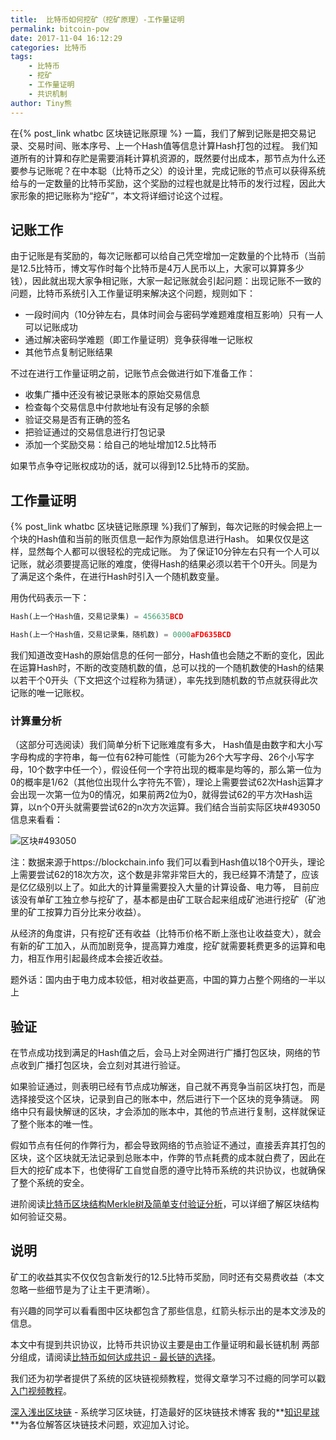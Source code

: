 ```yaml
---
title:  比特币如何挖矿（挖矿原理）-工作量证明
permalink: bitcoin-pow
date: 2017-11-04 16:12:29
categories: 比特币
tags:
    - 比特币
    - 挖矿
    - 工作量证明
    - 共识机制
author: Tiny熊
---
```


在{% post_link whatbc 区块链记账原理 %} 一篇，我们了解到记账是把交易记录、交易时间、账本序号、上一个Hash值等信息计算Hash打包的过程。
我们知道所有的计算和存贮是需要消耗计算机资源的，既然要付出成本，那节点为什么还要参与记账呢？在中本聪（比特币之父）的设计里，完成记账的节点可以获得系统给与的一定数量的比特币奖励，这个奖励的过程也就是比特币的发行过程，因此大家形象的把记账称为“挖矿”，本文将详细讨论这个过程。

<!-- more -->

## 记账工作

由于记账是有奖励的，每次记账都可以给自己凭空增加一定数量的个比特币（当前是12.5比特币，博文写作时每个比特币是4万人民币以上，大家可以算算多少钱），因此就出现大家争相记账，大家一起记账就会引起问题：出现记账不一致的问题，比特币系统引入工作量证明来解决这个问题，规则如下：

* 一段时间内（10分钟左右，具体时间会与密码学难题难度相互影响）只有一人可以记账成功
* 通过解决密码学难题（即工作量证明）竞争获得唯一记账权
* 其他节点复制记账结果

不过在进行工作量证明之前，记账节点会做进行如下准备工作：
* 收集广播中还没有被记录账本的原始交易信息
* 检查每个交易信息中付款地址有没有足够的余额
* 验证交易是否有正确的签名
* 把验证通过的交易信息进行打包记录
* 添加一个奖励交易：给自己的地址增加12.5比特币

如果节点争夺记账权成功的话，就可以得到12.5比特币的奖励。

## 工作量证明
{% post_link whatbc 区块链记账原理 %}我们了解到，每次记账的时候会把上一个块的Hash值和当前的账页信息一起作为原始信息进行Hash。
如果仅仅是这样，显然每个人都可以很轻松的完成记账。
为了保证10分钟左右只有一个人可以记账，就必须要提高记账的难度，使得Hash的结果必须以若干个0开头。同是为了满足这个条件，在进行Hash时引入一个随机数变量。

用伪代码表示一下：


```python
Hash(上一个Hash值，交易记录集) = 456635BCD
```

```python
Hash(上一个Hash值，交易记录集，随机数) = 0000aFD635BCD
```
我们知道改变Hash的原始信息的任何一部分，Hash值也会随之不断的变化，因此在运算Hash时，不断的改变随机数的值，总可以找的一个随机数使的Hash的结果以若干个0开头（下文把这个过程称为猜谜），率先找到随机数的节点就获得此次记账的唯一记账权。

### 计算量分析
（这部分可选阅读）我们简单分析下记账难度有多大，
Hash值是由数字和大小写字母构成的字符串，每一位有62种可能性（可能为26个大写字母、26个小写字母，10个数字中任一个），假设任何一个字符出现的概率是均等的，那么第一位为0的概率是1/62（其他位出现什么字符先不管），理论上需要尝试62次Hash运算才会出现一次第一位为0的情况，如果前两2位为0，就得尝试62的平方次Hash运算，以n个0开头就需要尝试62的n次方次运算。我们结合当前实际区块#493050信息来看看：

![区块#493050](/images/block_info_493050.jpg)

注：数据来源于https://blockchain.info
我们可以看到Hash值以18个0开头，理论上需要尝试62的18次方次，这个数是非常非常巨大的，我已经算不清楚了，应该是亿亿级别以上了。如此大的计算量需要投入大量的计算设备、电力等，
目前应该没有单矿工独立参与挖矿了，基本都是由矿工联合起来组成矿池进行挖矿（矿池里的矿工按算力百分比来分收益）。

从经济的角度讲，只有挖矿还有收益（比特币价格不断上涨也让收益变大），就会有新的矿工加入，从而加剧竞争，提高算力难度，挖矿就需要耗费更多的运算和电力，相互作用引起最终成本会接近收益。

题外话：国内由于电力成本较低，相对收益更高，中国的算力占整个网络的一半以上

## 验证

在节点成功找到满足的Hash值之后，会马上对全网进行广播打包区块，网络的节点收到广播打包区块，会立刻对其进行验证。

如果验证通过，则表明已经有节点成功解迷，自己就不再竞争当前区块打包，而是选择接受这个区块，记录到自己的账本中，然后进行下一个区块的竞争猜谜。
网络中只有最快解谜的区块，才会添加的账本中，其他的节点进行复制，这样就保证了整个账本的唯一性。

假如节点有任何的作弊行为，都会导致网络的节点验证不通过，直接丢弃其打包的区块，这个区块就无法记录到总账本中，作弊的节点耗费的成本就白费了，因此在巨大的挖矿成本下，也使得矿工自觉自愿的遵守比特币系统的共识协议，也就确保了整个系统的安全。

进阶阅读[比特币区块结构Merkle树及简单支付验证分析](https://xiaozhuanlan.com/topic/1402935768)，可以详细了解区块结构如何验证交易。

## 说明 

矿工的收益其实不仅仅包含新发行的12.5比特币奖励，同时还有交易费收益（本文忽略一些细节是为了让主干更清晰）。

有兴趣的同学可以看看图中区块都包含了那些信息，红箭头标示出的是本文涉及的信息。

本文中有提到共识协议，比特币共识协议主要是由工作量证明和最长链机制 两部分组成，请阅读[比特币如何达成共识 - 最长链的选择](https://xiaozhuanlan.com/topic/0298513746)。

我们还为初学者提供了系统的区块链视频教程，觉得文章学习不过瘾的同学可以戳[入门视频教程](https://wiki.learnblockchain.cn/course/beginner.html)。

[深入浅出区块链](https://learnblockchain.cn/) - 系统学习区块链，打造最好的区块链技术博客
我的**[知识星球](https://learnblockchain.cn/images/zsxq.png)**为各位解答区块链技术问题，欢迎加入讨论。
